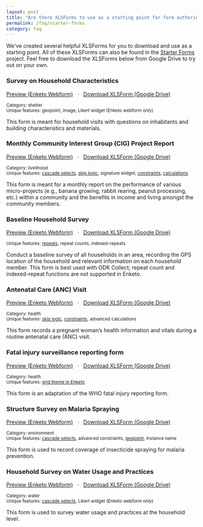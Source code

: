 ```yaml
---
layout: post
title: "Are there XLSForms to use as a starting point for form authoring?"
permalink: /faq/starter-forms
category: faq
---
```


We've created several helpful XLSForms for you to download and use as a starting point. All of these XLSForms can also be found in the [Starter Forms](https://ona.io/onahelp/2839) project. Feel free to download the XLSForms below from Google Drive to try out on your own.


### Survey on Household Characteristics

[Preview (Enketo Webform)](https://enketo.ona.io/x/#YPoK) &nbsp; &#183; &nbsp; [Download XLSForm (Google Drive)](https://docs.google.com/a/ona.io/spreadsheets/d/1bNZx-CfBtz7AJr7DBBYeKOGKsmH-Bvc9ikUOkWqcHTI/edit#gid=130881621)

<small>Category: shelter</small><br />
<small>Unique features: geopoint, image, Likert widget (Enketo webform only)</small>

This form is meant for household visits with questions on inhabitants and building characteristics and materials.


### Monthly Community Interest Group (CIG) Project Report

[Preview (Enketo Webform)](https://enketo.ona.io/x/#YPoQ) &nbsp; &#183; &nbsp; [Download XLSForm (Google Drive)](https://docs.google.com/a/ona.io/spreadsheets/d/1TpsFu0A22KT0o9hbt9cCyrY50SNLYQb5cLJ101iVLTI/edit#gid=1713820038)

<small>Category: livelihood</small><br />
<small>Unique features: [cascade selects](http://xlsform.org/#cascade), [skip logic](http://xlsform.org/#skipping), signature widget, [constraints](http://xlsform.org/#constraints), [calculations](http://xlsform.org/#calculation)</small>

This form is meant for a monthly report on the performance of various micro-projects (e.g., banana growing, rabbit rearing, peanut processing, etc.) within a community and the benefits in income and living amongst the community members.



### Baseline Household Survey

[Preview (Enketo Webform)](https://enketo.ona.io/x/#YPoF) &nbsp; &#183; &nbsp; [Download XLSForm (Google Drive)](https://docs.google.com/a/ona.io/spreadsheets/d/10LpWAr7dzlcUjO3BiFWu4ez3TDJUn83VvNkIn8RGdXk/edit#gid=398822303)

<small>Unique features: [repeats](http://xlsform.org/#repeats), repeat counts, indexed-repeats</small>

Conduct a baseline survey of all households in an area, recording the GPS location of the household and relevant information on each household member. This form is best used with ODK Collect; repeat count and indexed-repeat functions are not supported in Enketo.


### Antenatal Care (ANC) Visit

[Preview (Enketo Webform)](https://enketo.ona.io/x/#YPoP) &nbsp; &#183; &nbsp; [Download XLSForm (Google Drive)](https://docs.google.com/spreadsheets/d/1ISZAPme6zzsSSWxzqI3xTjhsaT-rsBaWBb8ArnMHQ3w/edit?usp=sharing)

<small>Category: health</small><br />
<small>Unique features: [skip logic](http://xlsform.org/#skipping), [constraints](http://xlsform.org/#constraints), advanced calculations</small>

This form records a pregnant woman’s health information and vitals during a routine antenatal care (ANC) visit.


### Fatal injury surveillance reporting form

[Preview (Enketo Webform)](https://enketo.ona.io/x/#YPoz) &nbsp; &#183; &nbsp; [Download XLSForm (Google Drive)](https://docs.google.com/spreadsheets/d/1dJUT4mf9IikAfZdSlHQhI547kZcdypR2Foznn06kXsM/edit?usp=sharing)

<small>Category: health</small><br />
<small>Unique features: [grid theme in Enketo](http://xlsform.org/#grid)</small>

This form is an adaptation of the WHO fatal injury reporting form.


### Structure Survey on Malaria Spraying

[Preview (Enketo Webform)](https://enketo.ona.io/x/#YPo9) &nbsp; &#183; &nbsp; [Download XLSForm (Google Drive)](https://docs.google.com/spreadsheets/d/1P82SXDobk8ftrJQm2UJXyQGjxbTsKSn2aFLd6nBgps8/edit?usp=sharing)

<small>Category: environment</small><br />
<small>Unique features: [cascade selects](http://xlsform.org/#cascade), advanced constraints, [geopoint](http://xlsform.org/#gps), instance name</small>

This form is used to record coverage of insecticide spraying for malaria prevention.


### Household Survey on Water Usage and Practices

[Preview (Enketo Webform)](https://enketo.ona.io/x/#YPoK) &nbsp; &#183; &nbsp; [Download XLSForm (Google Drive)](https://docs.google.com/spreadsheets/d/1u4gflWl_p4C1FXkjUCDhvlfD3x7ThejjuADyibM87X4/edit?usp=sharing)

<small>Category: water</small><br />
<small>Unique features: [cascade selects](http://xlsform.org/#cascade), Likert widget (Enketo webform only)</small>

This form is used to survey water usage and practices at the household level.
